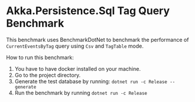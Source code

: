 # Akka.Persistence.Sql Tag Query Benchmark

This benchmark uses BenchmarkDotNet to benchmark the performance of `CurrentEventsByTag` query using `Csv` and `TagTable` mode.

How to run this benchmark:
1. You have to have docker installed on your machine.
2. Go to the project directory.
3. Generate the test database by running: `dotnet run -c Release -- generate`
4. Run the benchmark by running `dotnet run -c Release`